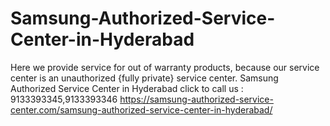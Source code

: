 # Samsung-Authorized-Service-Center-in-Hyderabad
Here we provide service for out of warranty products, because our service center is an unauthorized {fully private} service center. Samsung Authorized Service Center in Hyderabad  click to call us : 9133393345,9133393346    https://samsung-authorized-service-center.com/samsung-authorized-service-center-in-hyderabad/
